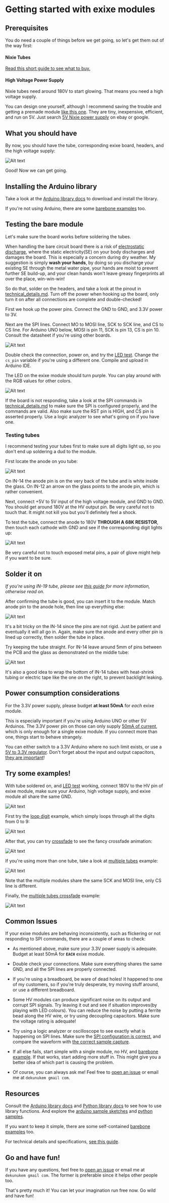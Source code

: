 # Getting started with exixe modules

## Prerequisites

You do need a couple of things before we get going, so let's get them out of the way first:

#### Nixie Tubes

[Read this short guide to see what to buy.](buying_nixie_tubes.md)

#### High Voltage Power Supply

Nixie tubes need around 180V to start glowing. That means you need a high voltage supply.

You can design one yourself, although I recommend saving the trouble and getting a premade module [like this one](https://www.ebay.com/itm/DC-5V-12V-to-180V-DC-High-Voltage-NIXIE-Power-Supply-Module-PSU-NIXIE-TUBE-ERA-/322511957768?hash=item4b1735ef08:g:ftQAAOSwYTVZmjZb). They are tiny, inexpensive, efficient, and run on 5V. Just search [5V Nixie power supply](https://www.ebay.com/sch/i.html?_from=R40&_nkw=5V+Nixie+power+supply) on ebay or google. 

## What you should have

By now, you should have the tube, corresponding exixe board, headers, and the high voltage supply:

![Alt text](resources/all.jpg)

Good! Now we can get going.

## Installing the Arduino library

Take a look at the [Arduino library docs](arduino_library/README.md) to download and install the library.

If you're not using Arduino, there are some [barebone examples](/arduino_examples/barebone) too.

## Testing the bare module

Let's make sure the board works before soldering the tubes.

When handling the bare circuit board there is a risk of [electrostatic discharge](https://en.wikipedia.org/wiki/Electrostatic_discharge), where the static electricity(SE) on your body discharges and damages the board. This is especially a concern during dry weather. My suggestion is simply **wash your hands**, by doing so you discharge your existing SE through the metal water pipe, your hands are moist to prevent further SE build-up, and your clean hands won't leave greasy fingerprints all over the place, win-win-win!

So do that, solder on the headers, and take a look at the pinout in [technical_details.md](/technical_details.md). Turn off the power when hooking up the board, only turn it on after all connections are complete and double-checked!

First we hook up the power pins. Connect the GND to GND, and 3.3V power to 3V. 

Next are the SPI lines. Connect MO to MOSI line, SCK to SCK line, and CS to CS line. For Arduino UNO below, MOSI is pin 11, SCK is pin 13, CS is pin 10. Consult the datasheet if you're using other boards.

![Alt text](resources/led_test_sch.png)

Double check the connection, power on, and try the [LED test](/arduino_examples/1_LED_test). Change the `cs_pin` variable if you're using a different one. Compile and upload in Arduino IDE. 

The LED on the exixe module should turn purple. You can play around with the RGB values for other colors.

![Alt text](resources/example0.jpg)

If the board is not responding, take a look at the SPI commands in [technical_details.md](/technical_details.md) to make sure the SPI is configured properly, and the commands are valid. Also make sure the RST pin is HIGH, and CS pin is asserted properly. Use a logic analyzer to see what's going on if you have one.

### Testing tubes

I recommend testing your tubes first to make sure all digits light up, so you don't end up soldering a dud to the module.

First locate the anode on you tube:

![Alt text](resources/anode.jpg)

On IN-14 the anode pin is on the very back of the tube and is white inside the glass. On IN-12 an arrow on the glass points to the anode pin, which is rather convenient.

Next, connect +5V to 5V input of the high voltage module, and GND to GND. You should get around 180V at the HV output pin. Be very careful not to touch that. It might not kill you but you'll definitely feel a shock.

To test the tube, connect the anode to 180V **THROUGH A 68K RESISTOR**, then touch each cathode with GND and see if the corresponding digit lights up:

![Alt text](resources/test_sch.png)

Be very careful not to touch exposed metal pins, a pair of glove might help if you want to be sure.

## Solder it on

*If you're using IN-19 tube, please see [this guide](in-19_pin_mapping.md) for more information, otherwise read on.*

After confirming the tube is good, you can insert it to the module. Match anode pin to the anode hole, then line up everything else:

![Alt text](resources/anodes.jpg)

It's a bit tricky on the IN-14 since the pins are not rigid. Just be patient and eventually it will all go in. Again, make sure the anode and every other pin is lined up correctly, then solder the tube in place.

Try keeping the tube straight. For IN-14 leave around 5mm of pins between the PCB and the glass as demonstrated on the middle tube:

![Alt text](resources/soldered.jpg)

It's also a good idea to wrap the bottom of IN-14 tubes with heat-shrink tubing or electric tape like the one on the right, to prevent backlight leaking.

## Power consumption considerations

For the 3.3V power supply, please budget **at least 50mA** for *each* exixe module.

This is especially important if you're using Arduino UNO or other 5V Arduinos. The 3.3V power pin on those can only supply [50mA of current](resources/current.jpg), which is only enough for a single exixe module. If you connect more than one, things start to behave strangely.

You can either switch to a 3.3V Arduino where no such limit exists, or use a [5V to 3.3V regulator](https://www.sparkfun.com/products/526). Don't forget about the input and output capacitors, [they are important](https://electronics.stackexchange.com/questions/232935/why-is-there-always-a-capacitor-on-input-and-output-of-a-voltage-regulator)!

## Try some examples!

With tube soldered on, and [LED test](/arduino_examples/1_LED_test) working, connect 180V to the HV pin of exixe module, make sure your Arduino, high voltage supply, and exixe module all share the same GND. 

![Alt text](resources/hvsch.png)

First try the [loop digit](/arduino_examples/2_loop_digit_simple) example, which simply loops through all the digits from 0 to 9:

![Alt text](resources/1s.gif)

After that, you can try [crossfade](/arduino_examples/3_loop_digit_crossfade) to see the fancy crossfade animation:

![Alt text](resources/1c.gif)

If you're using more than one tube, take a look at [multiple tubes](/arduino_examples/4_multiple_tubes_simple) example:

![Alt text](resources/2s.gif)

Note that the multiple modules share the same SCK and MOSI line, only CS line is different.

Finally, the [multiple tubes crossfade](/arduino_examples/5_multiple_tubes_crossfade) example:

![Alt text](resources/2c.gif)

## Common Issues

If your exixe modules are behaving inconsistently, such as flickering or not responding to SPI commands, there are a couple of areas to check:

* As mentioned above, make sure your 3.3V power supply is adequate. Budget at least 50mA for **`EACH`** exixe module.

* Double check your connections. Make sure everything shares the same GND, and all the SPI lines are properly connected.

* If you're using a breadboard, be ware of dead holes! It happened to one of my customers, so if you're truly desperate, try moving stuff around, or use a different breadboard.

* Some HV modules can produce significant noise on its output and corrupt SPI signals. Try leaving it out and see if situation improves(by playing with LED colours). You can reduce the noise by putting a ferrite bead along the HV wire, or try using decoupling capacitors. Make sure the voltage rating is adequate!

* Try using a logic analyzer or oscilloscope to see exactly what is happening on SPI lines. Make sure the [SPI configuration is correct](/technical_details.md#spi-command-protocol), and compare the waveform with [the correct sample capture](/technical_details.md#sample-timing-capture).

* If all else fails, start simple with a single module, no HV, and [barebone example](/arduino_examples/barebone). If that works, start adding more stuff in. This might give you a better idea of which part is causing the problem.

* Of course, you can always ask me! Feel free to [open an issue](https://github.com/dekuNukem/exixe/issues) or email me at `dekunukem gmail com`.

## Resources

Consult the [Arduino library docs](arduino_library/README.md) and [Python library docs](python_library/README.md) to see how to use library functions. And explore the [arduino sample sketches](/arduino_examples) and [python samples](/python_examples).

If you want to keep it simple, there are some self-contained [barebone examples](/arduino_examples/barebone) too.

For technical details and specifications, [see this guide](/technical_details.md).

## Go and have fun!

If you have any questions, feel free to [open an issue](https://github.com/dekuNukem/exixe/issues) or email me at `dekunukem gmail com`. The former is preferable since it helps other people too.

That's pretty much it! You can let your imagination run free now. Go wild and have fun!
